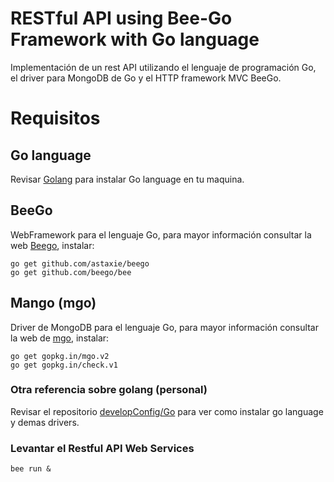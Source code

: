 # RESTful API using Bee-Go Framework with Go language

Implementación de un rest API utilizando el lenguaje de programación Go, el driver para MongoDB de Go y el HTTP framework MVC BeeGo.

# Requisitos

## Go language

Revisar [Golang](https://golang.org/dl/) para instalar Go language en tu maquina.

## BeeGo

WebFramework para el lenguaje Go, para mayor información consultar la web [Beego](http://beego.me/quickstart), instalar:

    go get github.com/astaxie/beego
    go get github.com/beego/bee

## Mango (mgo)

Driver de MongoDB para el lenguaje Go, para mayor información consultar la web de [mgo](https://labix.org/mgo), instalar:

    go get gopkg.in/mgo.v2
    go get gopkg.in/check.v1

### Otra referencia sobre golang (personal)

Revisar el repositorio [developConfig/Go](https://github.com/Jenazad/developConfig/tree/master/Go) para ver como instalar go language y demas drivers.

### Levantar el Restful API Web Services

    bee run &
